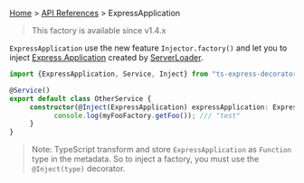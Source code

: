 [Home](https://github.com/Romakita/ts-express-decorators/wiki) > [API References](https://github.com/Romakita/ts-express-decorators/wiki/API-references) > ExpressApplication

> This factory is available since v1.4.x

`ExpressApplication` use the new feature `Injector.factory()` and let you to inject [Express.Application](http://expressjs.com/fr/4x/api.html#app) created by [ServerLoader](https://github.com/Romakita/ts-express-decorators/wiki/Class:-ServerLoader).

```typescript
import {ExpressApplication, Service, Inject} from "ts-express-decorators";

@Service()
export default class OtherService {
     constructor(@Inject(ExpressApplication) expressApplication: ExpressApplication){
           console.log(myFooFactory.getFoo()); /// "test"
     }
}
```
> Note: TypeScript transform and store `ExpressApplication` as `Function` type in the metadata. So to inject a factory, you must use the `@Inject(type)` decorator.
